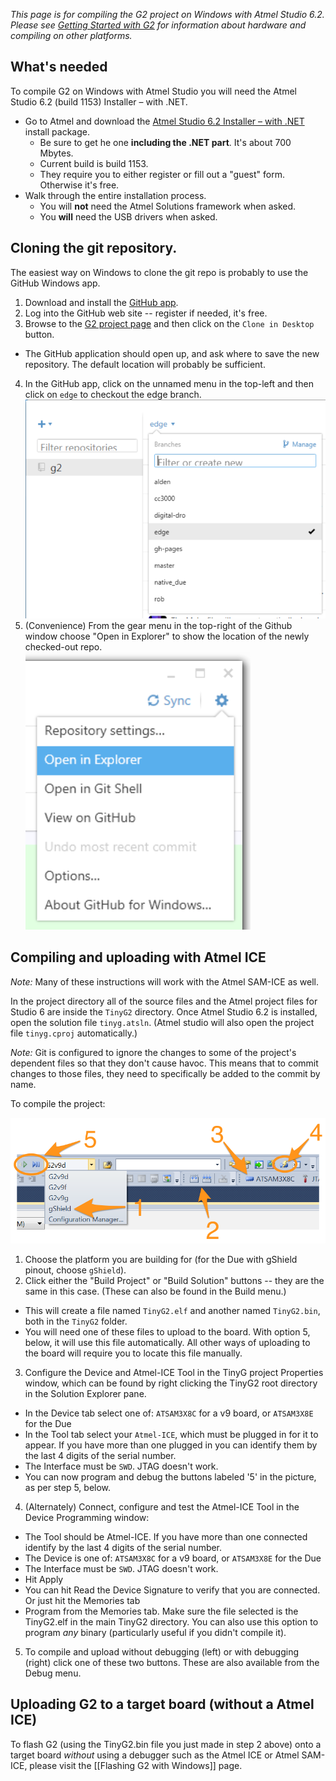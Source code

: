 _This page is for compiling the G2 project on Windows with Atmel Studio 6.2. Please see [Getting Started with G2](Getting-Started-with-G2) for information about hardware and compiling on other platforms._

## What's needed

To compile G2 on Windows with Atmel Studio you will need the Atmel Studio 6.2 (build 1153) Installer – with .NET.

* Go to Atmel and download the [Atmel Studio 6.2 Installer – with .NET](http://www.atmel.com/tools/atmelstudio.aspx) install package.
  * Be sure to get he one **including the .NET part**. It's about 700 Mbytes.
  * Current build is build 1153.
  * They require you to either register or fill out a "guest" form. Otherwise it's free.
* Walk through the entire installation process. 
  * You will **not** need the Atmel Solutions framework when asked.
  * You **will** need the USB drivers when asked.

## Cloning the git repository.

The easiest way on Windows to clone the git repo is probably to use the GitHub Windows app.

1. Download and install the [GitHub app](https://windows.github.com/).
2. Log into the GitHub web site -- register if needed, it's free.
3. Browse to the [G2 project page](https://github.com/synthetos/g2) and then click on the `Clone in Desktop` button.
  * The GitHub application should open up, and ask where to save the new repository. The default location will probably be sufficient.
4. In the GitHub app, click on the unnamed menu in the top-left and then click on `edge` to checkout the edge branch.<br/>
![Choose edge from the unnamed menu near the top-left of the GitHub window](images/Windows-GitHub-Edge-Branch.png)
5. (Convenience) From the gear menu in the top-right of the Github window choose "Open in Explorer" to show the location of the newly checked-out repo.<br/>
![From the gear menu in the top-right of the Github window choose "Open in Explorer"](images/Windows-Github-Open-in-Explorer.png)

## Compiling and uploading with Atmel ICE

_Note:_ Many of these instructions will work with the Atmel SAM-ICE as well.

In the project directory all of the source files and the Atmel project files for Studio 6 are inside the `TinyG2` directory. Once Atmel Studio 6.2 is installed, open the solution file `tinyg.atsln`. (Atmel studio will also open the project file `tinyg.cproj` automatically.)

_Note:_ Git is configured to ignore the changes to some of the project's dependent files so that they don't cause havoc. This means that to commit changes to those files, they need to specifically be added to the commit by name.

To compile the project:

![](images/Windows-Choose-Build-And-Processor.png)

1. Choose the platform you are building for (for the Due with gShield pinout, choose `gShield`).
2. Click either the "Build Project" or "Build Solution" buttons -- they are the same in this case. (These can also be found in the Build menu.)
  * This will create a file named `TinyG2.elf` and another named `TinyG2.bin`, both in the `TinyG2` folder.
  * You will need one of these files to upload to the board. With option 5, below, it will use this file automatically. All other ways of uploading to the board will require you to locate this file manually.
3. Configure the Device and Atmel-ICE Tool in the TinyG project Properties window, which can be found by right clicking the TinyG2 root directory in the Solution Explorer pane.
  * In the Device tab select one of: `ATSAM3X8C` for a v9 board, or `ATSAM3X8E` for the Due
  * In the Tool tab select your `Atmel-ICE`, which must be plugged in for it to appear. If you have more than one plugged in you can identify them by the last 4 digits of the serial number.
  * The Interface must be `SWD`. JTAG doesn't work.
  * You can now program and debug the buttons labeled '5' in the picture, as per step 5, below.
4. (Alternately) Connect, configure and test the Atmel-ICE Tool in the Device Programming window: 
  * The Tool should be Atmel-ICE. If you have more than one connected identify by the last 4 digits of the serial number.
  * The Device is one of: `ATSAM3X8C` for a v9 board, or `ATSAM3X8E` for the Due
  * The Interface must be `SWD`. JTAG doesn't work.
  * Hit Apply
  * You can hit Read the Device Signature to verify that you are connected. Or just hit the Memories tab
  * Program from the Memories tab. Make sure the file selected is the TinyG2.elf in the main TinyG2 directory. You can also use this option to program _any_ binary (particularly useful if you didn't compile it).
5. To compile and upload without debugging (left) or with debugging (right) click one of these two buttons. These are also available from the Debug menu.

## Uploading G2 to a target board (without a Atmel ICE)

To flash G2 (using the TinyG2.bin file you just made in step 2 above) onto a target board _without_ using a debugger such as the Atmel ICE or Atmel SAM-ICE, please visit the [[Flashing G2 with Windows]] page.

